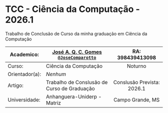 # TCC - Ciência da Computação - 2026.1

Trabalho de Conclusão de Curso da minha graduação em Ciência da Computação

| Academico:    | [José A. Q. C. Gomes <code>@JoseComparotto</code>](https://github.com/JoseComparotto) | RA: 398439413098     |
| ------------- | ------------------------------------------------------------------------------------- | :------------------: |
| Curso:        | Ciência da Computação                                                                 | Noturno              |
| Orientador(a):| *Nenhum*                                                                              |                      |
| Artigo:       | Trabalho de Conslusão de Curso de Graduação                                           | Conslusão Prevista: 2026.1     |
| Universidade: | Anhanguera-Uniderp - Matriz                                                           | Campo Grande, MS     |

